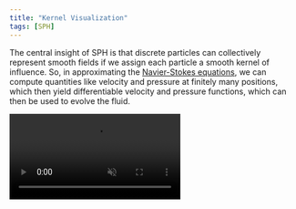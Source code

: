 ```yaml
---
title: "Kernel Visualization"
tags: [SPH]
---
```


The central insight of SPH is that discrete particles can collectively represent smooth fields if we assign each particle a smooth kernel of influence. So, in approximating the [Navier-Stokes equations](https://en.wikipedia.org/wiki/Navier%E2%80%93Stokes_equations), we can compute quantities like velocity and pressure at finitely many positions, which then yield differentiable velocity and pressure functions, which can then be used to evolve the fluid.

<video class="small" src="videos/kernel_viz.webm" autoplay loop muted playsinline></video>
